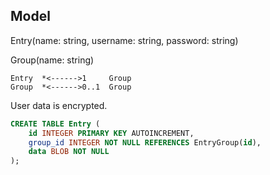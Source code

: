 ## Model

Entry(name: string, username: string, password: string)

Group(name: string)

```
Entry  *<------>1     Group
Group  *<------>0..1  Group
```

User data is encrypted. 


```sql
CREATE TABLE Entry (
    id INTEGER PRIMARY KEY AUTOINCREMENT,
    group_id INTEGER NOT NULL REFERENCES EntryGroup(id),
    data BLOB NOT NULL
);
```

